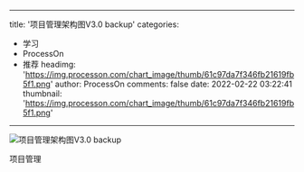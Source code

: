
---
title: '项目管理架构图V3.0 backup'
categories: 
 - 学习
 - ProcessOn
 - 推荐
headimg: 'https://img.processon.com/chart_image/thumb/61c97da7f346fb21619fb5f1.png'
author: ProcessOn
comments: false
date: 2022-02-22 03:22:41
thumbnail: 'https://img.processon.com/chart_image/thumb/61c97da7f346fb21619fb5f1.png'
---

<div>   
<img class="thumb" alt="项目管理架构图V3.0 backup" src="https://img.processon.com/chart_image/thumb/61c97da7f346fb21619fb5f1.png" referrerpolicy="no-referrer">
<p>项目管理</p>  
</div>
            